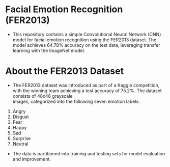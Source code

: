 # Facial Emotion Recognition (FER2013)

* This repository contains a simple Convolutional Neural Network (CNN) model for facial emotion recognition using the FER2013 dataset. The model achieves 64.78% accuracy on the   test data, leveraging transfer learning with the ImageNet model.

# About the FER2013 Dataset

* The FER2013 dataset was introduced as part of a Kaggle competition, with the winning team achieving a test accuracy of 75.2%. The dataset consists of 48x48 grayscale     
  images, categorized into the following seven emotion labels:

1) Angry
2) Disgust
3) Fear
4) Happy
5) Sad
6) Surprise
7) Neutral
   
* The data is partitioned into training and testing sets for model evaluation and improvement.





